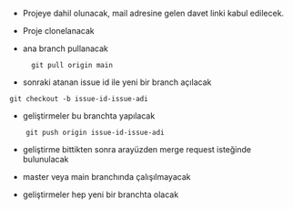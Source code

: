 - Projeye dahil olunacak, mail adresine gelen davet linki kabul edilecek.

- Proje clonelanacak

- ana branch pullanacak

  ```
    git pull origin main
  ```

- sonraki atanan issue id ile yeni bir branch açılacak

```
git checkout -b issue-id-issue-adi
```

- geliştirmeler bu branchta yapılacak

```
    git push origin issue-id-issue-adi
```

- geliştirme bittikten sonra arayüzden merge request isteğinde bulunulacak

- master veya main branchında çalışılmayacak

- geliştirmeler hep yeni bir branchta olacak
